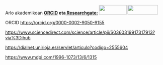 
Arlo akademikoan
<strong><a href="https://orcid.org/0000-0002-9050-9155">ORCID</a> eta<a href="https://www.researchgate.net/profile/Izaro_Basurko"> Researchgate:</a>
<a href="https://orcid.org/0000-0002-9050-9155"><img class="aligncenter" src="https://upload.wikimedia.org/wikipedia/commons/1/14/ORCID_logo.svg" alt="" width="88" height="30" /></a>
<a href="https://www.researchgate.net/profile/Izaro_Basurko"><img class="aligncenter" src="https://upload.wikimedia.org/wikipedia/commons/a/aa/ResearchGate_Logo.png" alt="" width="96" height="30" /></a>
</strong>


ORCID
https://orcid.org/0000-0002-9050-9155


https://www.sciencedirect.com/science/article/pii/S0360319917317913?via%3Dihub

https://dialnet.unirioja.es/servlet/articulo?codigo=2555604


https://www.mdpi.com/1996-1073/13/6/1315
